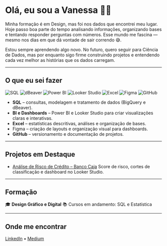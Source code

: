# Olá, eu sou a Vanessa 👋🏽

Minha formação é em Design, mas foi nos dados que encontrei meu lugar. Hoje passo boa parte do tempo analisando informações, organizando bases e tentando responder perguntas com números. Esse mundo me fascina — mesmo nos dias em que dá vontade de sair correndo 😅.

Estou sempre aprendendo algo novo. No futuro, quero seguir para Ciência de Dados, mas por enquanto sigo firme construindo projetos e entendendo cada vez melhor as histórias que os dados carregam.

---

## O que eu sei fazer
![SQL](https://img.shields.io/badge/SQL-BigQuery-blue?logo=googlebigquery&logoColor=white)
![dBeaver](https://img.shields.io/badge/SQL-dBeaver-lightgrey?logo=dbeaver&logoColor=white)
![Power BI](https://img.shields.io/badge/BI-Power%20BI-F2C811?logo=powerbi&logoColor=black)
![Looker Studio](https://img.shields.io/badge/BI-Looker%20Studio-4285F4?logo=google&logoColor=white)
![Excel](https://img.shields.io/badge/Excel-217346?logo=microsoftexcel&logoColor=white)
![Figma](https://img.shields.io/badge/Figma-Design-FF7262?logo=figma&logoColor=white)
![GitHub](https://img.shields.io/badge/GitHub-181717?logo=github&logoColor=white)

* **SQL** – consultas, modelagem e tratamento de dados (BigQuery e dBeaver).
* **BI e Dashboards** – Power BI e Looker Studio para criar visualizações claras e interativas.
* **Excel** – estatísticas descritivas, análises e organização de bases.
* Figma – criação de layouts e organização visual para dashboards.
* **GitHub** – versionamento e documentação de projetos.

---

## Projetos em Destaque

* [Análise de Risco de Crédito – Banco Caja](link_para_repo)
  Score de risco, cortes de classificação e dashboard no Looker Studio.

---

## Formação

🎓 **Design Gráfico e Digital**
📚 Cursos em andamento: SQL e Estatística

---

## Onde me encontrar
[LinkedIn]([link_linkedin](https://www.linkedin.com/in/vanessacampoy/)) • [Medium]([link_medium](https://medium.com/@vanessacamqpoy))

  
    
